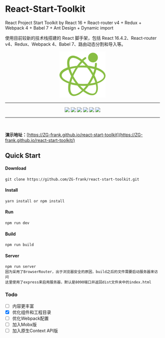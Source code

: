 # React-Start-Toolkit
React Project Start Toolkit by React 16 + React-router v4 + Redux + Webpack 4 + Babel 7 + Ant Design + Dynamic import

使用目前较新的技术栈搭建的 React 脚手架，包括 React 16.4.2、React-router v4、Redux、Webpack 4、Babel 7、路由动态分割和导入等。

<div align=center> <img width="150" height="150" src="./React.png" /></div>

---------------------------------------------------------------
<div align="center">
  <a href="https://github.com/facebook/react"><img src="https://img.shields.io/badge/react-^16.4.2-brightgreen.svg?style=flat-square" /></a>
  <a href="https://github.com/webpack/webpack"><img src="https://img.shields.io/badge/webpack-^4.19.1-yellow.svg?style=flat-square" /></a>
  <a href="https://github.com/reduxjs/redux"><img src="https://img.shields.io/badge/redux-^4.0.0-orange.svg?style=flat-square" /></a>
  <a href="https://github.com/ReactTraining/react-router"><img src="https://img.shields.io/badge/react--router-^4.3.1-lightgrey.svg?style=flat-square" /></a>
  <a href="https://github.com/ant-design/ant-design"><img src="https://img.shields.io/badge/ant--design-^3.9.0-yellowgreen.svg?style=flat-square" /></a>
  <a href="https://github.com/babel/babel"><img src="https://img.shields.io/badge/babel-^7.0.0-blue.svg?style=flat-square" /></a>
</div>

<hr>
<br>

**演示地址：**[https://ZG-frank.github.io/react-start-toolkit](https://ZG-frank.github.io/react-start-toolkit/)


## Quick Start
#### Download
~~~
git clone https://github.com/ZG-frank/react-start-toolkit.git
~~~

#### Install
~~~
yarn install or npm install
~~~

#### Run
~~~
npm run dev
~~~

#### Build
~~~
npm run build
~~~

#### Server
~~~
npm run server
因为采用了BrowserRouter，出于浏览器安全的原因，build之后的文件需要启动服务器来访问
这里使用了express来启用服务器，默认是8090端口并返回dist文件夹中的index.html
~~~

### Todo

- [ ] 内容更丰富
- [x] 优化组件和工程目录
- [ ] 优化Webpack配置
- [ ] 加入Mobx版
- [ ] 加入原生Context API版
